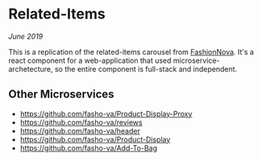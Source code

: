 # Related-Items
*June 2019*

This is a replication of the related-items carousel from <a href="https://www.fashionnova.com/">FashionNova</a>.  It's a react component for a web-application that used microservice-archetecture, so the entire component is full-stack and independent.

## Other Microservices
  - https://github.com/fasho-va/Product-Display-Proxy
  - https://github.com/fasho-va/reviews
  - https://github.com/fasho-va/header
  - https://github.com/fasho-va/Product-Display
  - https://github.com/fasho-va/Add-To-Bag
